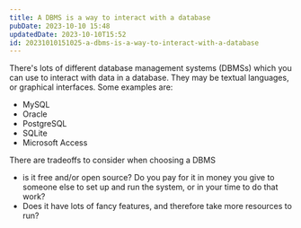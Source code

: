 ```yaml
---
title: A DBMS is a way to interact with a database
pubDate: 2023-10-10 15:48
updatedDate: 2023-10-10T15:52
id: 20231010151025-a-dbms-is-a-way-to-interact-with-a-database
---
```

There's lots of different database management systems (DBMSs) which you can use to interact with data in a database. They may be textual languages, or graphical interfaces. Some examples are:

- MySQL
- Oracle
- PostgreSQL
- SQLite
- Microsoft Access

There are tradeoffs to consider when choosing a DBMS
- is it free and/or open source? Do you pay for it in money you give to someone else to set up and run the system, or in your time to do that work?
- Does it have lots of fancy features, and therefore take more resources to run?